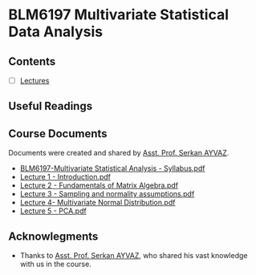 # BLM6197 Multivariate Statistical Data Analysis

## Contents

- [ ] [Lectures](01-Lectures/readme.md)

## Useful Readings

## Course Documents
Documents were created and shared by [Asst. Prof. Serkan AYVAZ](https://scholar.google.com.tr/citations?user=ihaclQQAAAAJ).

* [BLM6197-Multivariate Statistical Analysis - Syllabus.pdf](https://online.yildiz.edu.tr/upload/ytu/Files/d7296517-232c-425f-a840-f98ae1ea3328.pdf)
* [Lecture 1 - Introduction.pdf](https://online.yildiz.edu.tr/upload/ytu/Files/4f66d336-4722-4e39-8514-a10e924c47de.pdf)
* [Lecture 2 - Fundamentals of Matrix Algebra.pdf](https://online.yildiz.edu.tr/upload/ytu/Files/741c481d-0dfd-4a00-b022-d160a59cb711.pdf)
* [Lecture 3 - Sampling and normality assumptions.pdf](https://online.yildiz.edu.tr/upload/ytu/Files/99fb32f9-26c1-413e-8ce5-3a8516294eb6.pdf)
* [Lecture 4- Multivariate Normal Distribution.pdf](https://online.yildiz.edu.tr/upload/ytu/Files/765bc847-3437-41a3-9b54-f1f556780534.pdf)
* [Lecture 5 - PCA.pdf](https://online.yildiz.edu.tr/upload/ytu/Files/457bff43-1efd-4b13-a035-f3e3291444be.pdf)

## Acknowlegments

* Thanks to [Asst. Prof. Serkan AYVAZ](https://scholar.google.com.tr/citations?user=ihaclQQAAAAJ), who shared his vast knowledge with us in the course.
